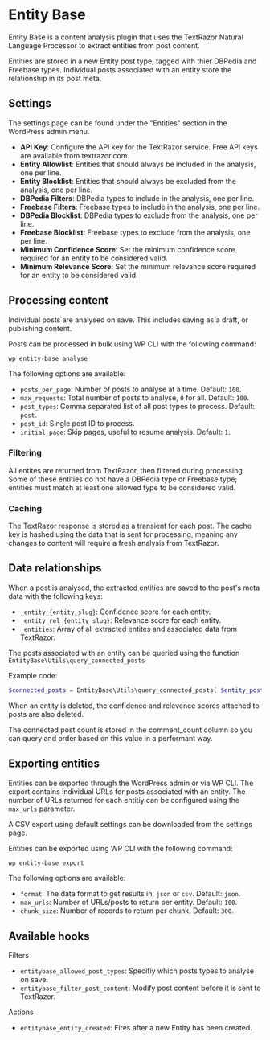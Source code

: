 # Entity Base

Entity Base is a content analysis plugin that uses the TextRazor Natural Language Processor to extract entities from post content.

Entities are stored in a new Entity post type, tagged with thier DBPedia and Freebase types. Individual posts associated with an entity store the relationship in its post meta.

## Settings

The settings page can be found under the "Entities" section in the WordPress admin menu.

- **API Key**: Configure the API key for the TextRazor service. Free API keys are available from textrazor.com.
- **Entity Allowlist**: Entities that should always be included in the analysis, one per line.
- **Entity Blocklist**: Entities that should always be excluded from the analysis, one per line.
- **DBPedia Filters**: DBPedia types to include in the analysis, one per line.
- **Freebase Filters**: Freebase types to include in the analysis, one per line.
- **DBPedia Blocklist**: DBPedia types to exclude from the analysis, one per line.
- **Freebase Blocklist**: Freebase types to exclude from the analysis, one per line.
- **Minimum Confidence Score**: Set the minimum confidence score required for an entity to be considered valid.
- **Minimum Relevance Score**: Set the minimum relevance score required for an entity to be considered valid.

## Processing content

Individual posts are analysed on save. This includes saving as a draft, or publishing content.

Posts can be processed in bulk using WP CLI with the following command:

```sh
wp entity-base analyse
```

The following options are available:

- `posts_per_page`: Number of posts to analyse at a time. Default: `100`.
- `max_requests`: Total number of posts to analyse, `0` for all. Default: `100`.
- `post_types`: Comma separated list of all post types to process. Default: `post`.
- `post_id`: Single post ID to process.
- `initial_page`: Skip pages, useful to resume analysis. Default: `1`.

### Filtering

All entites are returned from TextRazor, then filtered during processing. Some of these entities do not have a DBPedia type or Freebase type; entities must match at least one allowed type to be considered valid.

### Caching

The TextRazor response is stored as a transient for each post. The cache key is hashed using the data that is sent for processing, meaning any changes to content will require a fresh analysis from TextRazor.

## Data relationships

When a post is analysed, the extracted entities are saved to the post's meta data with the following keys:

- `_entity_{entity_slug}`: Confidence score for each entity.
- `_entity_rel_{entity_slug}`: Relevance score for each entity.
- `_entities`: Array of all extracted entites and associated data from TextRazor.

The posts associated with an entity can be queried using the function `EntityBase\Utils\query_connected_posts`

Example code:

```php
$connected_posts = EntityBase\Utils\query_connected_posts( $entity_post );
```

When an entity is deleted, the confidence and relevence scores attached to posts are also deleted.

The connected post count is stored in the comment_count column so you can query and order based on this value in a performant way.

## Exporting entities

Entities can be exported through the WordPress admin or via WP CLI. The export contains individual URLs for posts associated with an entity. The number of URLs returned for each entitiy can be configured using the `max_urls` parameter.

A CSV export using default settings can be downloaded from the settings page.

Entities can be exported using WP CLI with the following command:

```sh
wp entity-base export
```

The following options are available:

- `format`: The data format to get results in, `json` or `csv`. Default: `json`.
- `max_urls`: Number of URLs/posts to return per entity. Default: `100`.
- `chunk_size`: Number of records to return per chunk. Default: `300`.

## Available hooks

Filters

- `entitybase_allowed_post_types`: Specifiy which posts types to analyse on save.
- `entitybase_filter_post_content`: Modify post content before it is sent to TextRazor.

Actions

- `entitybase_entity_created`: Fires after a new Entity has been created.
